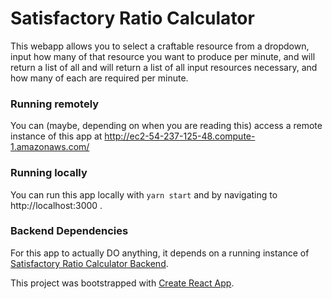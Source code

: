 # Satisfactory Ratio Calculator

This webapp allows you to select a craftable resource from a dropdown, input how many of that resource you want to produce per minute, and will return a list of all 
and will return a list of all input resources necessary, and how many of each are required per minute. 

### Running remotely
You can (maybe, depending on when you are reading this) access a remote instance of this app at http://ec2-54-237-125-48.compute-1.amazonaws.com/

### Running locally
You can run this app locally with `yarn start` and by navigating to http://localhost:3000 .

### Backend Dependencies
For this app to actually DO anything, it depends on a running instance of [Satisfactory Ratio Calculator Backend](https://github.com/eris-price/jackbox-interview-satisfactory-ratio-calculator-backend).


This project was bootstrapped with [Create React App](https://github.com/facebook/create-react-app).
